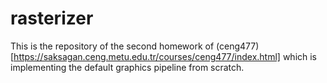 # rasterizer
This is the repository of the second homework of (ceng477)[https://saksagan.ceng.metu.edu.tr/courses/ceng477/index.html] which is implementing the default graphics pipeline from scratch. 
